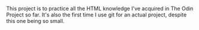 This project is to practice all the HTML knowledge I've acquired in The Odin Project so far.
It's also the first time I use git for an actual project, despite this one being so small.
